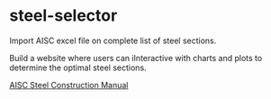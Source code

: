 # steel-selector
Import AISC excel file on complete list of steel sections.

Build a website where users can iInteractive with charts and plots to determine the optimal steel sections.

[AISC Steel Construction Manual](https://www.aisc.org/publications/steel-construction-manual-resources)
